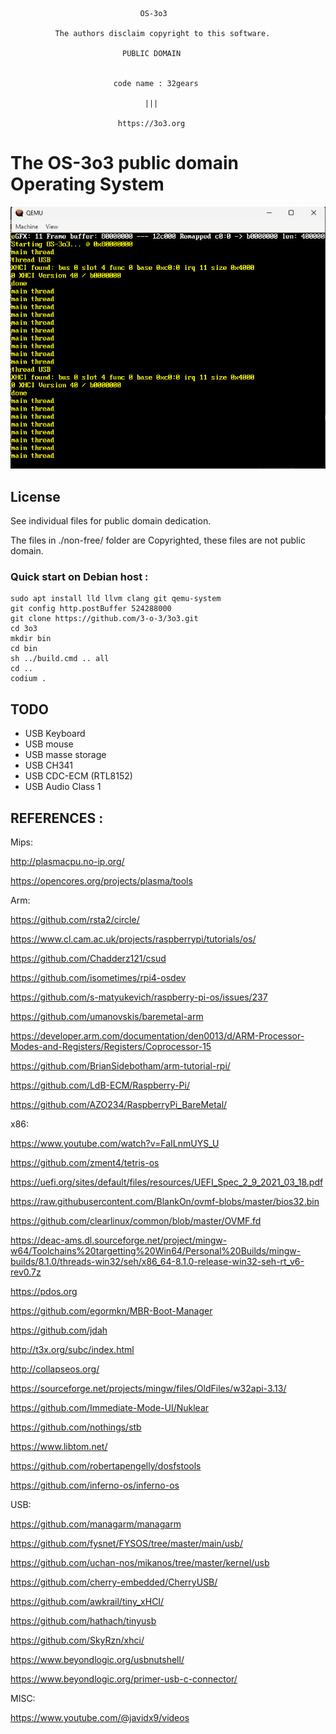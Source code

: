 
                                 OS-3o3

              The authors disclaim copyright to this software.

                             PUBLIC DOMAIN


                           code name : 32gears

                                  |||

                            https://3o3.org

                        
# The OS-3o3 public domain Operating System

![qemu](doc/screenshot.jpg)

## License

See individual files for public domain dedication.

The files in ./non-free/ folder are Copyrighted, these files are not public domain. 

### Quick start on Debian host :
```
sudo apt install lld llvm clang git qemu-system
git config http.postBuffer 524288000
git clone https://github.com/3-o-3/3o3.git
cd 3o3
mkdir bin
cd bin
sh ../build.cmd .. all
cd ..
codium .
``` 

TODO
----

- USB Keyboard
- USB mouse
- USB masse storage
- USB CH341
- USB CDC-ECM (RTL8152)
- USB Audio Class 1


REFERENCES :
------------

Mips:

http://plasmacpu.no-ip.org/

https://opencores.org/projects/plasma/tools


Arm:

https://github.com/rsta2/circle/

https://www.cl.cam.ac.uk/projects/raspberrypi/tutorials/os/

https://github.com/Chadderz121/csud

https://github.com/isometimes/rpi4-osdev

https://github.com/s-matyukevich/raspberry-pi-os/issues/237

https://github.com/umanovskis/baremetal-arm

https://developer.arm.com/documentation/den0013/d/ARM-Processor-Modes-and-Registers/Registers/Coprocessor-15

https://github.com/BrianSidebotham/arm-tutorial-rpi/

https://github.com/LdB-ECM/Raspberry-Pi/

https://github.com/AZO234/RaspberryPi_BareMetal/


x86:

https://www.youtube.com/watch?v=FaILnmUYS_U

https://github.com/zment4/tetris-os

https://uefi.org/sites/default/files/resources/UEFI_Spec_2_9_2021_03_18.pdf

https://raw.githubusercontent.com/BlankOn/ovmf-blobs/master/bios32.bin

https://github.com/clearlinux/common/blob/master/OVMF.fd

https://deac-ams.dl.sourceforge.net/project/mingw-w64/Toolchains%20targetting%20Win64/Personal%20Builds/mingw-builds/8.1.0/threads-win32/seh/x86_64-8.1.0-release-win32-seh-rt_v6-rev0.7z

https://pdos.org

https://github.com/egormkn/MBR-Boot-Manager

https://github.com/jdah

http://t3x.org/subc/index.html

http://collapseos.org/

https://sourceforge.net/projects/mingw/files/OldFiles/w32api-3.13/

https://github.com/Immediate-Mode-UI/Nuklear

https://github.com/nothings/stb

https://www.libtom.net/

https://github.com/robertapengelly/dosfstools

https://github.com/inferno-os/inferno-os


USB:

https://github.com/managarm/managarm

https://github.com/fysnet/FYSOS/tree/master/main/usb/

https://github.com/uchan-nos/mikanos/tree/master/kernel/usb

https://github.com/cherry-embedded/CherryUSB/

https://github.com/awkrail/tiny_xHCI/

https://github.com/hathach/tinyusb

https://github.com/SkyRzn/xhci/

https://www.beyondlogic.org/usbnutshell/

https://www.beyondlogic.org/primer-usb-c-connector/


MISC:

https://www.youtube.com/@javidx9/videos
